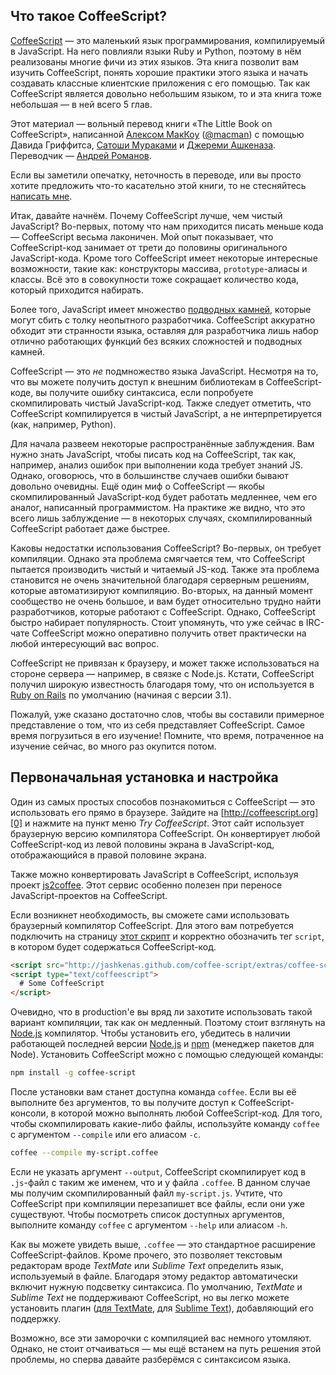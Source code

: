 ## Что такое CoffeeScript?
[CoffeeScript][0] — это маленький язык программирования, компилируемый в JavaScript. На него повлияли языки Ruby и Python, поэтому в нём реализованы многие фичи из этих языков. Эта книга позволит вам изучить CoffeeScript, понять хорошие практики этого языка 
и начать создавать классные клиентские приложения с его помощью. Так как CoffeeScript является довольно небольшим языком, то и эта книга тоже небольшая — в ней всего 5 глав.

Этот материал — вольный перевод книги «The Little Book on CoffeeScript», написанной [Алексом МакКоу][1] ([@macman][2]) с помощью Давида Гриффитса, [Сатоши Мураками][3] и [Джереми Ашкеназа][4]. Переводчик — [Андрей Романов][5].

Если вы заметили опечатку, неточность в переводе, или вы просто хотите предложить что-то касательно этой книги, то не стесняйтесь [написать мне][6].

Итак, давайте начнём. Почему CoffeeScript лучше, чем чистый JavaScript? Во-первых, потому что нам приходится писать меньше кода — CoffeeScript весьма лаконичен. Мой опыт показывает, что CoffeeScript-код занимает от трети до половины оригинального JavaScript-кода. Кроме того CoffeeScript имеет некоторые интересные возможности, такие как: конструкторы массива, `prototype`-алиасы и классы. Всё это в совокупности тоже сокращает количество кода, который приходится набирать.

Более того, JavaScript имеет множество [подводных камней][7], которые могут сбить с толку неопытного разработчика. CoffeeScript аккуратно обходит эти странности языка, оставляя для разработчика лишь набор отлично работающих функций без всяких сложностей и подводных камней.

CoffeeScript — это *не* подмножество языка JavaScript. Несмотря на то, что вы можете получить доступ к внешним библиотекам в CoffeeScript-коде, вы получите ошибку синтаксиса, если попробуете скомпилировать чистый JavaScript-код. Также следует отметить, что CoffeeScript компилируется в чистый JavaScript, а не интерпретируется (как, например, Python).

Для начала развеем некоторые распространённые заблуждения. Вам нужно знать JavaScript, чтобы писать код на CoffeeScript, так как, например, анализ ошибок при выполнении кода требует знаний JS. Однако, оговорюсь, что в большинстве случаев ошибки бывают довольно очевидны. Ещё один миф о CoffeeScript — якобы скомпилированный JavaScript-код будет работать медленнее, чем его аналог, написанный программистом. На практике же видно, что это всего лишь заблуждение — в некоторых случаях, скомпилированный CoffeeScript работает даже быстрее.

Каковы недостатки использования CoffeeScript? Во-первых, он требует компиляции. Однако эта проблема смягчается тем, что CoffeeScript пытается производить чистый и читаемый JS-код. Также эта проблема становится не очень значительной благодаря серверным решениям, которые автоматизируют компиляцию. Во-вторых, на данный момент сообщество не очень большое, и вам будет относительно трудно найти разработчиков, которые работают с CoffeeScript. Однако, CoffeeScript быстро набирает популярность. Стоит упомянуть, что уже сейчас в IRC-чате CoffeeScript можно оперативно получить ответ практически на любой интересующий вас вопрос.

CoffeeScript не привязан к браузеру, и может также использоваться на стороне сервера — например, в связке с Node.js. Кстати, CoffeeScript получил широкую известность благодаря тому, что он используется в [Ruby on Rails][8] по умолчанию (начиная с версии 3.1).

Пожалуй, уже сказано достаточно слов, чтобы вы составили примерное представление о том, что из себя представляет CoffeeScript. Самое время погрузиться в его изучение! Помните, что время, потраченное на изучение сейчас, во много раз окупится потом.

## Первоначальная установка и настройка
Один из самых простых способов познакомиться с CoffeeScript — это использовать его прямо в браузере. Зайдите на [http://coffeescript.org][0] и нажмите на пункт меню *Try CoffeeScript*. Этот сайт использует браузерную версию компилятора CoffeeScript. Он конвертирует любой CoffeeScript-код из левой половины экрана в JavaScript-код, отображающийся в правой половине экрана. 

Также можно конвертировать JavaScript в CoffeeScript, используя проект [js2coffee][9]. Этот сервис особенно полезен при переносе JavaScript-проектов на CoffeeScript.


Если возникнет необходимость, вы сможете сами использовать браузерный компилятор CoffeeScript. Для этого вам потребуется подключить на страницу [этот скрипт][10] и корректно обозначить тег `script`, в котором будет содержаться CoffeeScript-код.

```html
<script src="http://jashkenas.github.com/coffee-script/extras/coffee-script.js" type="text/javascript" charset="utf-8"></script>
<script type="text/coffeescript">
  # Some CoffeeScript
</script>
```

Очевидно, что в production'е вы вряд ли захотите использовать такой вариант компиляции, так как он медленный. Поэтому стоит взглянуть на [Node.js][11] компилятор. Чтобы установить его, убедитесь в наличии работающей последней версии [Node.js][11] и [npm][12] (менеджер пакетов для Node). Установить CoffeeScript можно с помощью следующей команды:

```bash
npm install -g coffee-script
```

После установки вам станет доступна команда `coffee`. Если вы её выполните без аргументов, то вы получите доступ к CoffeeScript-консоли, в которой можно выполнять любой CoffeeScript-код. Для того, чтобы скомпилировать какие-либо файлы, используйте команду `coffee` с аргументом `--compile` или его алиасом `-c`.

```bash
coffee --compile my-script.coffee
```

Если не указать аргумент `--output`, CoffeeScript скомпилирует код в `.js`-файл с таким же именем, что и у файла `.coffee`. В данном случае мы получим скомпилированный файл `my-script.js`. Учтите, что CoffeeScript при компиляции перезапишет все файлы, если они уже существуют. Чтобы посмотреть список доступных аргументов, выполните команду `coffee` с аргументом `--help` или алиасом `-h`.

Как вы можете увидеть выше, `.coffee` — это стандартное расширение CoffeeScript-файлов. Кроме прочего, это позволяет текстовым редакторам вроде *TextMate* или *Sublime Text* определить язык, используемый в файле. Благодаря этому редактор автоматически включит нужную подсветку синтаксиса. По умолчанию, *TextMate* и *Sublime Text* не поддерживают CoffeeScript, но вы легко можете установить плагин ([для TextMate][13], для [Sublime Text][14]),  добавляющий его поддержку.

Возможно, все эти заморочки с компиляцией вас немного утомляют. Однако, не стоит отчаиваться — мы ещё встанем на путь решения этой проблемы, но сперва давайте разберёмся с синтаксисом языка.

[0]: http://coffeescript.org
[1]: http://alexmaccaw.co.uk
[2]: http://twitter.com/maccman
[3]: https://github.com/satyr
[4]: https://github.com/jashkenas
[5]: http://andrew-r.ru
[6]: mailto:scorpion21.97@gmail.com
[7]: http://bonsaiden.github.io/JavaScript-Garden/ru
[8]: http://rubyonrails.org
[9]: http://coffeescript.org
[10]: https://github.com/jashkenas/coffeescript/blob/master/extras/coffee-script.js
[11]: http://nodejs.org
[12]: http://npmjs.org
[13]: https://github.com/jashkenas/coffee-script-tmbundle
[14]: https://github.com/Xavura/CoffeeScript-Sublime-Plugin